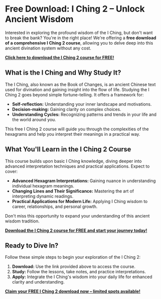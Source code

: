 # Free Download: I Ching 2 – Unlock Ancient Wisdom

Interested in exploring the profound wisdom of the I Ching, but don't want to break the bank? You're in the right place! We're offering a **free download of a comprehensive I Ching 2 course**, allowing you to delve deep into this ancient divination system without any cost.

[**Click here to download the I Ching 2 course for FREE!**](https://udemywork.com/i-ching-2)

## What is the I Ching and Why Study It?

The I Ching, also known as the Book of Changes, is an ancient Chinese text used for divination and gaining insight into the flow of life. Studying the I Ching 2 goes beyond simple fortune-telling. It offers a framework for:

*   **Self-reflection:** Understanding your inner landscape and motivations.
*   **Decision-making:** Gaining clarity on complex choices.
*   **Understanding Cycles:** Recognizing patterns and trends in your life and the world around you.

This free I Ching 2 course will guide you through the complexities of the hexagrams and help you interpret their meanings in a practical way.

## What You'll Learn in the I Ching 2 Course

This course builds upon basic I Ching knowledge, diving deeper into advanced interpretation techniques and practical applications. Expect to cover:

*   **Advanced Hexagram Interpretations:** Gaining nuance in understanding individual hexagram meanings.
*   **Changing Lines and Their Significance:** Mastering the art of interpreting dynamic readings.
*   **Practical Applications for Modern Life:** Applying I Ching wisdom to career, relationships, and personal growth.

Don't miss this opportunity to expand your understanding of this ancient wisdom tradition.

[**Download the I Ching 2 course for FREE and start your journey today!**](https://udemywork.com/i-ching-2)

## Ready to Dive In?

Follow these simple steps to begin your exploration of the I Ching 2:

1.  **Download:** Use the link provided above to access the course.
2.  **Study:** Follow the lessons, take notes, and practice interpretations.
3.  **Apply:** Integrate the I Ching's wisdom into your daily life for enhanced clarity and understanding.

[**Claim your FREE I Ching 2 download now – limited spots available!**](https://udemywork.com/i-ching-2)
